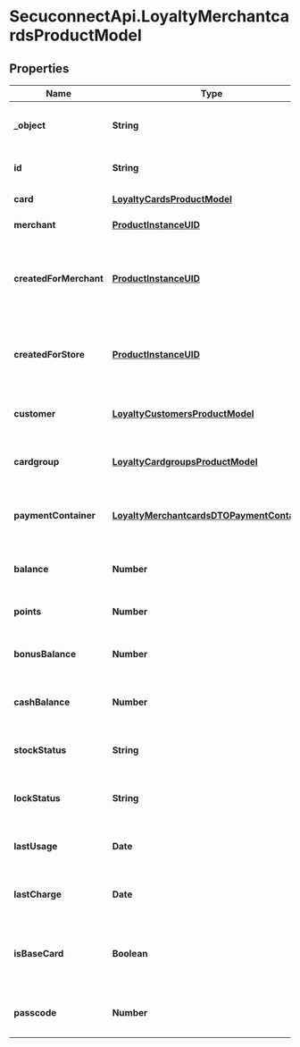 # SecuconnectApi.LoyaltyMerchantcardsProductModel

## Properties
Name | Type | Description | Notes
------------ | ------------- | ------------- | -------------
**_object** | **String** | Object of loyalty merchant card | [optional] 
**id** | **String** | Id of loyalty merchant card | [optional] 
**card** | [**LoyaltyCardsProductModel**](LoyaltyCardsProductModel.md) | Id of loyalty store group | [optional] 
**merchant** | [**ProductInstanceUID**](ProductInstanceUID.md) | Current merchant id | [optional] 
**createdForMerchant** | [**ProductInstanceUID**](ProductInstanceUID.md) | Merchant id, that loyalty merchant card object was created for | [optional] 
**createdForStore** | [**ProductInstanceUID**](ProductInstanceUID.md) | Store id, that loyalty merchant card object was created for | [optional] 
**customer** | [**LoyaltyCustomersProductModel**](LoyaltyCustomersProductModel.md) | Loyalty merchant card customer | [optional] 
**cardgroup** | [**LoyaltyCardgroupsProductModel**](LoyaltyCardgroupsProductModel.md) | Loyalty merchant card card group | [optional] 
**paymentContainer** | [**LoyaltyMerchantcardsDTOPaymentContainer**](LoyaltyMerchantcardsDTOPaymentContainer.md) | Loyalty merchant card payment container | [optional] 
**balance** | **Number** | Loyalty merchant card balance | [optional] 
**points** | **Number** | Loyalty merchant card points | [optional] 
**bonusBalance** | **Number** | Loyalty merchant card bonus balance | [optional] 
**cashBalance** | **Number** | Loyalty merchant card cash balance | [optional] 
**stockStatus** | **String** | Loyalty merchant card stock status | [optional] 
**lockStatus** | **String** | Loyalty merchant card lock status | [optional] 
**lastUsage** | **Date** | Loyalty merchant card last usage | [optional] 
**lastCharge** | **Date** | Loyalty merchant card last charge | [optional] 
**isBaseCard** | **Boolean** | Information whether loyalty merchant card is base card | [optional] 
**passcode** | **Number** | Loyalty merchant card passcode | [optional] 


